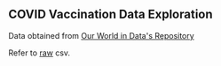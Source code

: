 ## COVID Vaccination Data Exploration

Data obtained from [Our World in Data's Repository](https://github.com/owid/covid-19-data/tree/master/public/data/vaccinations) 

Refer to [raw](https://github.com/owid/covid-19-data/blob/master/public/data/vaccinations/us_state_vaccinations.csv) csv.